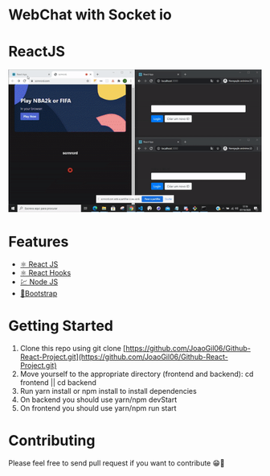 # WebChat with Socket io
# ReactJS

![Webchat preview desktop](https://github.com/JoaoGil06/WebChat/blob/master/frontend/assets/webchat.gif) 

# Features
* [⚛ React JS](https://reactjs.org/)
* [⚛ React Hooks](https://reactjs.org/docs/hooks-intro.html)
* [💹 Node JS](https://nodejs.org/en/)
* [💅Bootstrap](https://react-bootstrap.github.io/)

# Getting Started
1. Clone this repo using git clone [https://github.com/JoaoGil06/Github-React-Project.git](https://github.com/JoaoGil06/Github-React-Project.git)
1. Move yourself to the appropriate directory (frontend and backend): cd frontend || cd backend
1. Run yarn install or npm install to install dependencies
1. On backend you should use yarn/npm devStart
1. On frontend you should use yarn/npm run start

# Contributing
Please feel free to send pull request if you want to contribute 😁🚀
